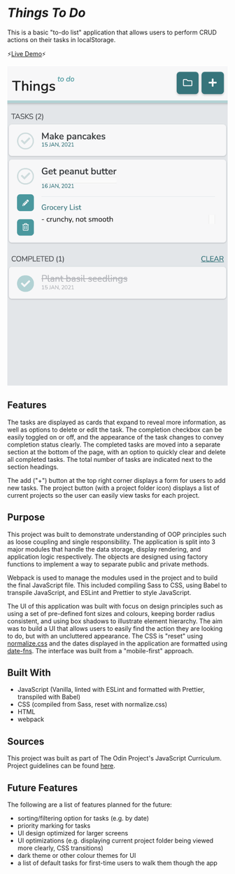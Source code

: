 # _Things To Do_

This is a basic "to-do list" application that allows users to perform CRUD actions on their tasks in localStorage.

:zap:[Live Demo](https://kuosandys.github.io/todo-list):zap:

![Screenshot of Things To Do](demo.png)

## Features

The tasks are displayed as cards that expand to reveal more information, as well as options to delete or edit the task. The completion checkbox can be easily toggled on or off, and the appearance of the task changes to convey completion status clearly. The completed tasks are moved into a separate section at the bottom of the page, with an option to quickly clear and delete all completed tasks. The total number of tasks are indicated next to the section headings.

The add ("+") button at the top right corner displays a form for users to add new tasks. The project button (with a project folder icon) displays a list of current projects so the user can easily view tasks for each project.

## Purpose

This project was built to demonstrate understanding of OOP principles such as loose coupling and single responsibility. The application is split into 3 major modules that handle the data storage, display rendering, and application logic respectively. The objects are designed using factory functions to implement a way to separate public and private methods.

Webpack is used to manage the modules used in the project and to build the final JavaScript file. This included compiling Sass to CSS, using Babel to transpile JavaScript, and ESLint and Prettier to style JavaScript.

The UI of this application was built with focus on design principles such as using a set of pre-defined font sizes and colours, keeping border radius consistent, and using box shadows to illustrate element hierarchy. The aim was to build a UI that allows users to easily find the action they are looking to do, but with an uncluttered appearance. The CSS is "reset" using [normalize.css](https://necolas.github.io/normalize.css/) and the dates displayed in the application are formatted using [date-fns](https://github.com/date-fns/date-fns). The interface was built from a "mobile-first" approach.

## Built With

- JavaScript (Vanilla, linted with ESLint and formatted with Prettier, transpiled with Babel)
- CSS (compiled from Sass, reset with normalize.css)
- HTML
- webpack

## Sources

This project was built as part of The Odin Project's JavaScript Curriculum. Project guidelines can be found [here](https://www.theodinproject.com/courses/javascript/lessons/todo-list).

## Future Features

The following are a list of features planned for the future:

- sorting/filtering option for tasks (e.g. by date)
- priority marking for tasks
- UI design optimized for larger screens
- UI optimizations (e.g. displaying current project folder being viewed more clearly, CSS transitions)
- dark theme or other colour themes for UI
- a list of default tasks for first-time users to walk them though the app
